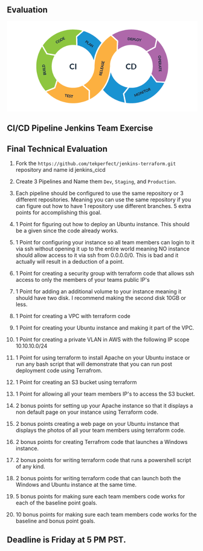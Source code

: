## Evaluation

![Evaluation](cicd.png)

## CI/CD Pipeline Jenkins Team Exercise
## Final Technical Evaluation

1. Fork the `https://github.com/tekperfect/jenkins-terraform.git` repository and name id jenkins_cicd

2. Create 3 Pipelines and Name them `Dev`, `Staging`, and `Production`.

3. Each pipeline should be configured to use the same repository or 3 different repositories. Meaning you can use the same repository if you can figure out how to have 1 repository use different branches. 5 extra points for accomplishing this goal.

4. 1 Point for figuring out how to deploy an Ubuntu instance. This should be a given since the code already works.

5. 1 Point for configuring your instance so all team members can login to it via ssh without opening it up to the entire world meaning NO instance should allow access to it via ssh from 0.0.0.0/0. This is bad and it actually will result in a deduction of a point.

6. 1 Point for creating a security group with terraform code that allows ssh access to only the members of your teams public IP's

7. 1 Point for adding an additional volume to your instance meaning it should have two disk. I recommend making the second disk 10GB or less.

8. 1 Point for creating a VPC with terraform code

9. 1 Point for creating your Ubuntu instance and making it part of the VPC.

10. 1 Point for creating a private VLAN in AWS with the following IP scope 10.10.10.0/24

11. 1 Point for using terraform to install Apache on your Ubuntu instace or run any bash script that will demonstrate that you can run post deployment code using Terrafrom.

12. 1 Point for creating an S3 bucket using terraform

13. 1 Point for allowing all your team members IP's to access the S3 bucket.

14. 2 bonus points for setting up your Apache instance so that it displays a non default page on your instance using Terraform code.

15. 2 bonus points creating a web page on your Ubuntu instance that displays the photos of all your team members using terraform code.

16. 2 bonus points for creating Terrafrom code that launches a Windows instance.

17. 2 bonus points for writing terraform code that runs a powershell script of any kind.

18. 2 bonus points for writing terraform code that can launch both the Windows and Ubuntu instance at the same time.

19. 5 bonus points for making sure each team members code works for each of the baseline point goals.

20. 10 bonus points for making sure each team members code works for the baseline and bonus point goals.

## Deadline is Friday at 5 PM PST.
